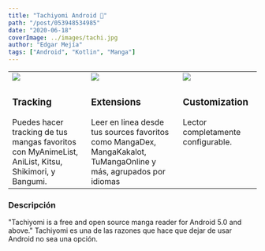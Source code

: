 ```yaml
---
title: "Tachiyomi Android 💙"
path: "/post/053948534985"
date: "2020-06-18"
coverImage: ../images/tachi.jpg
author: "Edgar Mejía"
tags: ["Android", "Kotlin", "Manga"]
---
```


<table style="border-collapse: collapse; border: none;">
    <tr style="border: none;">
        <td style="border: none;"><image src="../images/Library-Light.png"/></td>
        <td style="border: none;"><image src="../images/Browse-Light.png"/></td>
        <td style="border: none;"><image src="../images/Manga-Light.png"/></td>
    </tr>
    <tr style="border: none;">
        <td style="border: none; vertical-align: top;">
            <h3>Tracking</h3>
            Puedes hacer tracking de tus mangas favoritos con MyAnimeList, AniList, Kitsu, Shikimori, y Bangumi.
        </td>
        <td style="border: none; vertical-align: top;">
            <h3>Extensions</h3>
            Leer en linea desde tus sources favoritos como MangaDex, MangaKakalot, TuMangaOnline y más, agrupados por idiomas
        </td>
        <td style="border: none; vertical-align: top;">
            <h3>Customization</h3>
            Lector completamente configurable.
        </td>
    </tr>
</table>

<!-- coverImage: "../images/hello.jpg" -->
### Descripción
"Tachiyomi is a free and open source manga reader for Android 5.0 and above."
Tachiyomi es una de las razones que hace que dejar de usar Android no sea una opción.
